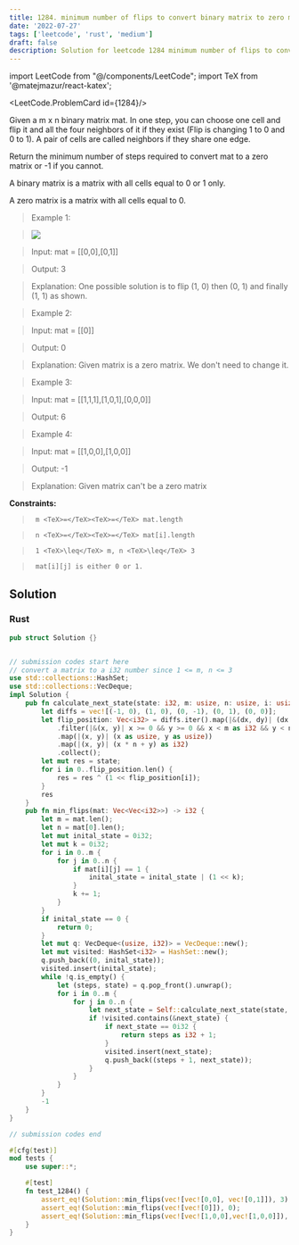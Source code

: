 ```yaml
---
title: 1284. minimum number of flips to convert binary matrix to zero matrix
date: '2022-07-27'
tags: ['leetcode', 'rust', 'medium']
draft: false
description: Solution for leetcode 1284 minimum number of flips to convert binary matrix to zero matrix
---
```

import LeetCode from "@/components/LeetCode";
import TeX from '@matejmazur/react-katex';

<LeetCode.ProblemCard id={1284}/>
 

  Given a m x n binary matrix mat. In one step, you can choose one cell and flip it and all the four neighbors of it if they exist (Flip is changing 1 to 0 and 0 to 1). A pair of cells are called neighbors if they share one edge.

  Return the minimum number of steps required to convert mat to a zero matrix or -1 if you cannot.

  A binary matrix is a matrix with all cells equal to 0 or 1 only.

  A zero matrix is a matrix with all cells equal to 0.

   

 >   Example 1:

 >   ![](https://assets.leetcode.com/uploads/2019/11/28/matrix.png)

 >   Input: mat <TeX>=</TeX> [[0,0],[0,1]]

 >   Output: 3

 >   Explanation: One possible solution is to flip (1, 0) then (0, 1) and finally (1, 1) as shown.

  

 >   Example 2:

  

 >   Input: mat <TeX>=</TeX> [[0]]

 >   Output: 0

 >   Explanation: Given matrix is a zero matrix. We don't need to change it.

  

 >   Example 3:

  

 >   Input: mat <TeX>=</TeX> [[1,1,1],[1,0,1],[0,0,0]]

 >   Output: 6

  

 >   Example 4:

  

 >   Input: mat <TeX>=</TeX> [[1,0,0],[1,0,0]]

 >   Output: -1

 >   Explanation: Given matrix can't be a zero matrix

  

   

  **Constraints:**

  

 >   	m <TeX>=</TeX><TeX>=</TeX> mat.length

 >   	n <TeX>=</TeX><TeX>=</TeX> mat[i].length

 >   	1 <TeX>\leq</TeX> m, n <TeX>\leq</TeX> 3

 >   	mat[i][j] is either 0 or 1.


## Solution
### Rust
```rust
pub struct Solution {}


// submission codes start here
// convert a matrix to a i32 number since 1 <= m, n <= 3
use std::collections::HashSet;
use std::collections::VecDeque;
impl Solution {
    pub fn calculate_next_state(state: i32, m: usize, n: usize, i: usize, j: usize) -> i32 {
        let diffs = vec![(-1, 0), (1, 0), (0, -1), (0, 1), (0, 0)];
        let flip_position: Vec<i32> = diffs.iter().map(|&(dx, dy)| (dx + i as i32, dy + j as i32))
            .filter(|&(x, y)| x >= 0 && y >= 0 && x < m as i32 && y < n as i32)
            .map(|(x, y)| (x as usize, y as usize))
            .map(|(x, y)| (x * n + y) as i32)
            .collect();
        let mut res = state;
        for i in 0..flip_position.len() {
            res = res ^ (1 << flip_position[i]);
        }
        res
    }
    pub fn min_flips(mat: Vec<Vec<i32>>) -> i32 {
        let m = mat.len();
        let n = mat[0].len();
        let mut inital_state = 0i32;
        let mut k = 0i32;
        for i in 0..m {
            for j in 0..n {
                if mat[i][j] == 1 {
                    inital_state = inital_state | (1 << k);
                }
                k += 1;
            }
        }
        if inital_state == 0 {
            return 0;
        }
        let mut q: VecDeque<(usize, i32)> = VecDeque::new();
        let mut visited: HashSet<i32> = HashSet::new();
        q.push_back((0, inital_state));
        visited.insert(inital_state);
        while !q.is_empty() {
            let (steps, state) = q.pop_front().unwrap();
            for i in 0..m {
                for j in 0..n {
                    let next_state = Self::calculate_next_state(state, m, n, i, j);
                    if !visited.contains(&next_state) {
                        if next_state == 0i32 {
                            return steps as i32 + 1;
                        }
                        visited.insert(next_state);
                        q.push_back((steps + 1, next_state));
                    }
                }
            }
        }
        -1
    }
}

// submission codes end

#[cfg(test)]
mod tests {
    use super::*;

    #[test]
    fn test_1284() {
        assert_eq!(Solution::min_flips(vec![vec![0,0], vec![0,1]]), 3);
        assert_eq!(Solution::min_flips(vec![vec![0]]), 0);
        assert_eq!(Solution::min_flips(vec![vec![1,0,0],vec![1,0,0]]), -1);
    }
}

```
